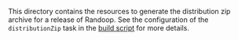 This directory contains the resources to generate the distribution zip archive
for a release of Randoop.
See the configuration of the `distributionZip` task in the [build
script](../../build.gradle) for more details.
